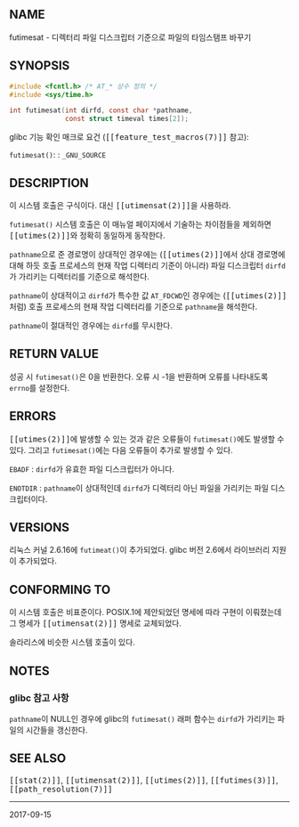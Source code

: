 ## NAME

futimesat - 디렉터리 파일 디스크립터 기준으로 파일의 타임스탬프 바꾸기

## SYNOPSIS

```c
#include <fcntl.h> /* AT_* 상수 정의 */
#include <sys/time.h>

int futimesat(int dirfd, const char *pathname,
              const struct timeval times[2]);
```

glibc 기능 확인 매크로 요건 (<tt>[[feature_test_macros(7)]]</tt> 참고):

`futimesat()`:
:   `_GNU_SOURCE`

## DESCRIPTION

이 시스템 호출은 구식이다. 대신 <tt>[[utimensat(2)]]</tt>을 사용하라.

`futimesat()` 시스템 호출은 이 매뉴얼 페이지에서 기술하는 차이점들을 제외하면 <tt>[[utimes(2)]]</tt>와 정확히 동일하게 동작한다.

`pathname`으로 준 경로명이 상대적인 경우에는 (<tt>[[utimes(2)]]</tt>에서 상대 경로명에 대해 하듯 호출 프로세스의 현재 작업 디렉터리 기준이 아니라) 파일 디스크립터 `dirfd`가 가리키는 디렉터리를 기준으로 해석한다.

`pathname`이 상대적이고 `dirfd`가 특수한 값 `AT_FDCWD`인 경우에는 (<tt>[[utimes(2)]]</tt>처럼) 호출 프로세스의 현재 작업 디렉터리를 기준으로 `pathname`을 해석한다.

`pathname`이 절대적인 경우에는 `dirfd`를 무시한다.

## RETURN VALUE

성공 시 `futimesat()`은 0을 반환한다. 오류 시 -1을 반환하며 오류를 나타내도록 `errno`를 설정한다.

## ERRORS

<tt>[[utimes(2)]]</tt>에 발생할 수 있는 것과 같은 오류들이 `futimesat()`에도 발생할 수 있다. 그리고 `futimesat()`에는 다음 오류들이 추가로 발생할 수 있다.

`EBADF`
:   `dirfd`가 유효한 파일 디스크립터가 아니다.

`ENOTDIR`
:   `pathname`이 상대적인데 `dirfd`가 디렉터리 아닌 파일을 가리키는 파일 디스크립터이다.

## VERSIONS

리눅스 커널 2.6.16에 `futimeat()`이 추가되었다. glibc 버전 2.6에서 라이브러리 지원이 추가되었다.

## CONFORMING TO

이 시스템 호출은 비표준이다. POSIX.1에 제안되었던 명세에 따라 구현이 이뤄졌는데 그 명세가 <tt>[[utimensat(2)]]</tt> 명세로 교체되었다.

솔라리스에 비슷한 시스템 호출이 있다.

## NOTES

### glibc 참고 사항

`pathname`이 NULL인 경우에 glibc의 `futimesat()` 래퍼 함수는 `dirfd`가 가리키는 파일의 시간들을 갱신한다.

## SEE ALSO

<tt>[[stat(2)]]</tt>, <tt>[[utimensat(2)]]</tt>, <tt>[[utimes(2)]]</tt>, <tt>[[futimes(3)]]</tt>, <tt>[[path_resolution(7)]]</tt>

----

2017-09-15
